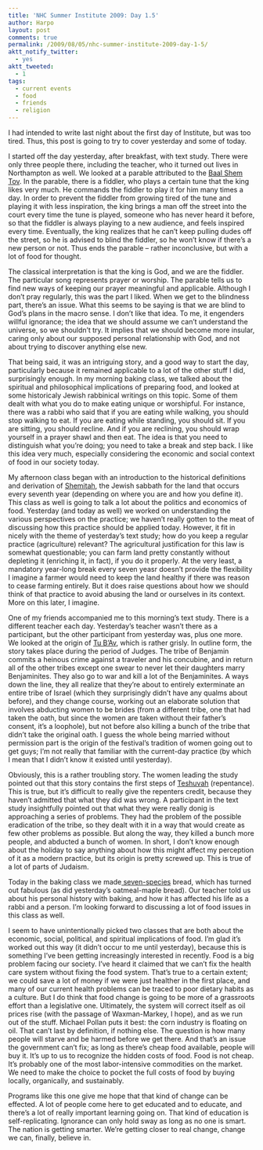 ```yaml
---
title: 'NHC Summer Institute 2009: Day 1.5'
author: Harpo
layout: post
comments: true
permalink: /2009/08/05/nhc-summer-institute-2009-day-1-5/
aktt_notify_twitter:
  - yes
aktt_tweeted:
  - 1
tags:
  - current events
  - food
  - friends
  - religion
---
```

I had intended to write last night about the first day of Institute, but was too tired. Thus, this post is going to try to cover yesterday and some of today.

I started off the day yesterday, after breakfast, with text study. There were only three people there, including the teacher, who it turned out lives in Northampton as well. We looked at a parable attributed to the <a href="http://en.wikipedia.org/wiki/Baal_Shem_Tov" target="_blank">Baal Shem Tov</a>. In the parable, there is a fiddler, who plays a certain tune that the king likes very much. He commands the fiddler to play it for him many times a day. In order to prevent the fiddler from growing tired of the tune and playing it with less inspiration, the king brings a man off the street into the court every time the tune is played, someone who has never heard it before, so that the fiddler is always playing to a new audience, and feels inspired every time. Eventually, the king realizes that he can&#8217;t keep pulling dudes off the street, so he is advised to blind the fiddler, so he won&#8217;t know if there&#8217;s a new person or not. Thus ends the parable &#8211; rather inconclusive, but with a lot of food for thought.

The classical interpretation is that the king is God, and we are the fiddler. The particular song represents prayer or worship. The parable tells us to find new ways of keeping our prayer meaningful and applicable. Although I don&#8217;t pray regularly, this was the part I liked. When we get to the blindness part, there&#8217;s an issue. What this seems to be saying is that we are blind to God&#8217;s plans in the macro sense. I don&#8217;t like that idea. To me, it engenders willful ignorance; the idea that we should assume we can&#8217;t understand the universe, so we shouldn&#8217;t try. It implies that we should become more insular, caring only about our supposed personal relationship with God, and not about trying to discover anything else new.

That being said, it was an intriguing story, and a good way to start the day, particularly because it remained applicable to a lot of the other stuff I did, surprisingly enough. In my morning baking class, we talked about the spiritual and philosophical implications of preparing food, and looked at some historicaly Jewish rabbinical writings on this topic. Some of them dealt with what you do to make eating unique or worshipful. For instance, there was a rabbi who said that if you are eating while walking, you should stop walking to eat. If you are eating while standing, you should sit. If you are sitting, you should recline. And if you are reclining, you should wrap yourself in a prayer shawl and then eat. The idea is that you need to distinguish what you&#8217;re doing; you need to take a break and step back. I like this idea very much, especially considering the economic and social context of food in our society today.

My afternoon class began with an introduction to the historical definitions and derivation of <a href="http://en.wikipedia.org/wiki/Shemitah" target="_blank">Shemitah</a>, the Jewish sabbath for the land that occurs every seventh year (depending on where you are and how you define it). This class as well is going to talk a lot about the politics and economics of food. Yesterday (and today as well) we worked on understanding the various perspectives on the practice; we haven&#8217;t really gotten to the meat of discussing how this practice should be applied today. However, it fit in nicely with the theme of yesterday&#8217;s text study; how do you keep a regular practice (agriculture) relevant? The agricultural justification for this law is somewhat questionable; you can farm land pretty constantly without depleting it (enriching it, in fact), if you do it properly. At the very least, a mandatory year-long break every seven yeasr doesn&#8217;t provide the flexibility I imagine a farmer would need to keep the land healthy if there was reason to cease farming entirely. But it does raise questions about how we should think of that practice to avoid abusing the land or ourselves in its context. More on this later, I imagine.

One of my friends accompanied me to this morning&#8217;s text study. There is a different teacher each day. Yesterday&#8217;s teacher wasn&#8217;t there as a participant, but the other participant from yesterday was, plus one more. We looked at the origin of <a href="http://en.wikipedia.org/wiki/Tu_B%27Av" target="_blank">Tu B&#8217;Av</a>, which is rather grisly. In outline form, the story takes place during the period of Judges. The tribe of Benjamin commits a heinous crime against a traveler and his concubine, and in return all of the other tribes except one swear to never let their daughters marry Benjaminites. They also go to war and kill a lot of the Benjaminites. A ways down the line, they all realize that they&#8217;re about to entirely exterminate an entire tribe of Israel (which they surprisingly didn&#8217;t have any qualms about before), and they change course, working out an elaborate solution that involves abducting women to be brides (from a different tribe, one that had taken the oath, but since the women are taken without their father&#8217;s consent, it&#8217;s a loophole), but not before also killing a bunch of the tribe that didn&#8217;t take the original oath. I guess the whole being married without permission part is the origin of the festival&#8217;s tradition of women going out to get guys; I&#8217;m not really that familiar with the current-day practice (by which I mean that I didn&#8217;t know it existed until yesterday).

Obviously, this is a rather troubling story. The women leading the study pointed out that this story contains the first steps of <a href="http://en.wikipedia.org/wiki/Teshuvah" target="_blank">Teshuvah</a> (repentance). This is true, but it&#8217;s difficult to really give the repenters credit, because they haven&#8217;t admitted that what they did was wrong. A participant in the text study insightfully pointed out that what they were really donig is approaching a series of problems. They had the problem of the possible eradication of the tribe, so they dealt with it in a way that would create as few other problems as possible. But along the way, they killed a bunch more people, and abducted a bunch of women. In short, I don&#8217;t know enough about the holiday to say anything about how this might affect my perception of it as a modern practice, but its origin is pretty screwed up. This is true of a lot of parts of Judaism.

Today in the baking class we made<a href="http://en.wikipedia.org/wiki/Seven_species" target="_blank"> seven-species</a> bread, which has turned out fabulous (as did yesterday&#8217;s oatmeal-maple bread). Our teacher told us about his personal history with baking, and how it has affected his life as a rabbi and a person. I&#8217;m looking forward to discussing a lot of food issues in this class as well.

I seem to have unintentionally picked two classes that are both about the economic, social, political, and spiritual implications of food. I&#8217;m glad it&#8217;s worked out this way (it didn&#8217;t occur to me until yesterday), because this is something I&#8217;ve been getting increasingly interested in recently. Food is a big problem facing our society. I&#8217;ve heard it claimed that we can&#8217;t fix the health care system without fixing the food system. That&#8217;s true to a certain extent; we could save a lot of money if we were just healther in the first place, and many of our current health problems can be traced to poor dietary habits as a culture. But I do think that food change is going to be more of a grassroots effort than a legislative one. Ultimately, the system will correct itself as oil prices rise (with the passage of Waxman-Markey, I hope), and as we run out of the stuff. Michael Pollan puts it best: the corn industry is floating on oil. That can&#8217;t last by definition, if nothing else. The question is how many people will starve and be harmed before we get there. And that&#8217;s an issue the government can&#8217;t fix; as long as there&#8217;s cheap food available, people will buy it. It&#8217;s up to us to recognize the hidden costs of food. Food is not cheap. It&#8217;s probably one of the most labor-intensive commodities on the market. We need to make the choice to pocket the full costs of food by buying locally, organically, and sustainably.

Programs like this one give me hope that that kind of change can be effected. A lot of people come here to get educated and to educate, and there&#8217;s a lot of really important learning going on. That kind of education is self-replicating. Ignorance can only hold sway as long as no one is smart. The nation is getting smarter. We&#8217;re getting closer to real change, change we can, finally, believe in.